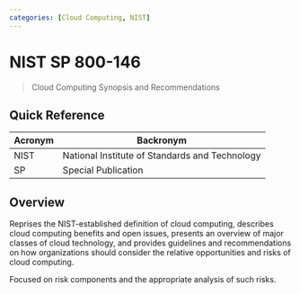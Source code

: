 ```yaml
---
categories: [Cloud Computing, NIST]
---
```


# NIST SP 800-146

> Cloud Computing Synopsis and Recommendations

## Quick Reference

| Acronym | Backronym |
| - | - |
| NIST | National Institute of Standards and Technology |
| SP | Special Publication |

## Overview

Reprises the NIST-established definition of cloud computing, describes cloud computing benefits and open issues, presents an overview of major classes of cloud technology, and provides guidelines and recommendations on how organizations should consider the relative opportunities and risks of cloud computing.

Focused on risk components and the appropriate analysis of such risks.